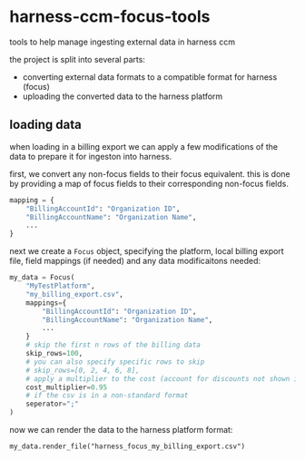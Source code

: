 # harness-ccm-focus-tools

tools to help manage ingesting external data in harness ccm

the project is split into several parts:
- converting external data formats to a compatible format for harness (focus)
- uploading the converted data to the harness platform

## loading data

when loading in a billing export we can apply a few modifications of the data to prepare it for ingeston into harness.

first, we convert any non-focus fields to their focus equivalent. this is done by providing a map of focus fields to their corresponding non-focus fields.

```python
mapping = {
    "BillingAccountId": "Organization ID",
    "BillingAccountName": "Organization Name",
    ...
}
```

next we create a `Focus` object, specifying the platform, local billing export file, field mappings (if needed) and any data modificaitons needed:

```python
my_data = Focus(
    "MyTestPlatform",
    "my_billing_export.csv",
    mappings={
        "BillingAccountId": "Organization ID",
        "BillingAccountName": "Organization Name",
        ...
    }
    # skip the first n rows of the billing data
    skip_rows=100,
    # you can also specify specific rows to skip
    # skip_rows=[0, 2, 4, 6, 8],
    # apply a multiplier to the cost (account for discounts not shown in the export?)
    cost_multiplier=0.95
    # if the csv is in a non-standard format
    seperator=";"
)
```

now we can render the data to the harness platform format:

```
my_data.render_file("harness_focus_my_billing_export.csv")
```

